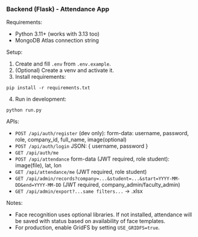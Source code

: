 ### Backend (Flask) - Attendance App

Requirements:
- Python 3.11+ (works with 3.13 too)
- MongoDB Atlas connection string

Setup:
1. Create and fill `.env` from `.env.example`.
2. (Optional) Create a venv and activate it.
3. Install requirements:
```
pip install -r requirements.txt
```
4. Run in development:
```
python run.py
```

APIs:
- `POST /api/auth/register` (dev only): form-data: username, password, role, company_id, full_name, image(optional)
- `POST /api/auth/login` JSON: { username, password }
- `GET /api/auth/me`
- `POST /api/attendance` form-data (JWT required, role student): image(file), lat, lon
- `GET /api/attendance/me` (JWT required, role student)
- `GET /api/admin/records?company=...&student=...&start=YYYY-MM-DD&end=YYYY-MM-DD` (JWT required, company_admin/faculty_admin)
- `GET /api/admin/export?...same filters...` -> .xlsx

Notes:
- Face recognition uses optional libraries. If not installed, attendance will be saved with status based on availability of face templates.
- For production, enable GridFS by setting `USE_GRIDFS=true`.